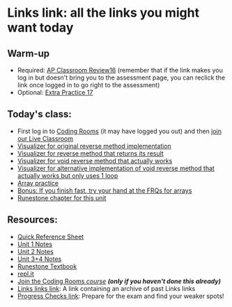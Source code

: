 # Links link: all the links you might want today
## Warm-up
* Required: [AP Classroom Review16](https://apclassroom.collegeboard.org/8/assessments/assignments/33968954) (remember that if the link makes you log in but doesn't bring you to the assessment page, you can reclick the link once logged in to go right to the assessment)	
* Optional: [Extra Practice 17](https://apclassroom.collegeboard.org/8/assessments/assignments/33969094)

## Today's class:
* First log in to [Coding Rooms](http://app.codingrooms.com/) (it may have logged you out) and then [join our Live Classroom](https://app.codingrooms.com/c-join/c/2sU6YiD8fCxC)
* [Visualizer for original reverse method implementation](http://pythontutor.com/java.html#code=public%20class%20Main%20%7B%0A%20%20public%20static%20void%20printIntArr%28int%5B%5D%20arr%29%20%7B%0A%20%20%20%20for%20%28int%20i%20%3D%200%3B%20i%20%3C%20arr.length%3B%20i%2B%2B%29%20%7B%0A%20%20%20%20%20%20System.out.println%28arr%5Bi%5D%29%3B%0A%20%20%20%20%7D%0A%20%20%7D%0A%20%20%0A%20%20public%20static%20void%20reverse%28int%5B%5D%20arr%29%20%7B%0A%20%20%20%20int%5B%5D%20reversed%20%3D%20new%20int%5Barr.length%5D%3B%0A%20%20%20%20for%28int%20i%20%3D%200%3B%20i%20%3C%20arr.length%3B%20i%2B%2B%29%0A%20%20%20%20%7B%0A%20%20%20%20%20%20reversed%5Breversed.length%20-%20i%20-%201%5D%20%3D%20arr%5Bi%5D%3B%0A%20%20%20%20%7D%0A%20%20%20%20arr%20%3D%20reversed%3B%0A%20%20%7D%0A%20%20%20%20%0A%20%20public%20static%20void%20main%28String%5B%5D%20args%29%20%7B%0A%20%20%20%20int%5B%5D%20arr1%20%3D%20%7B1,%202,%203,%204%7D%3B%0A%20%20%20%20reverse%28arr1%29%3B%0A%20%20%20%20printIntArr%28arr1%29%3B%0A%20%20%7D%0A%20%20%0A%20%20%0A%7D&cumulative=false&curInstr=22&heapPrimitives=nevernest&mode=display&origin=opt-frontend.js&py=java&rawInputLstJSON=%5B%5D&textReferences=false)
*  [Visualizer for reverse method that returns its result](http://pythontutor.com/java.html#code=public%20class%20Main%20%7B%0A%20%20public%20static%20void%20printIntArr%28int%5B%5D%20arr%29%20%7B%0A%20%20%20%20for%20%28int%20i%20%3D%200%3B%20i%20%3C%20arr.length%3B%20i%2B%2B%29%20%7B%0A%20%20%20%20%20%20System.out.println%28arr%5Bi%5D%29%3B%0A%20%20%20%20%7D%0A%20%20%7D%0A%20%20%0A%20%20public%20static%20int%5B%5D%20reverse%28int%5B%5D%20arr%29%20%7B%0A%20%20%20%20int%5B%5D%20reversed%20%3D%20new%20int%5Barr.length%5D%3B%0A%20%20%20%20for%28int%20i%20%3D%200%3B%20i%20%3C%20arr.length%3B%20i%2B%2B%29%0A%20%20%20%20%7B%0A%20%20%20%20%20%20reversed%5Breversed.length%20-%20i%20-%201%5D%20%3D%20arr%5Bi%5D%3B%0A%20%20%20%20%7D%0A%20%20%20%20return%20reversed%3B%0A%20%20%7D%0A%20%20%20%20%0A%20%20public%20static%20void%20main%28String%5B%5D%20args%29%20%7B%0A%20%20%20%20int%5B%5D%20arr1%20%3D%20%7B1,%202,%203,%204%7D%3B%0A%20%20%20%20arr1%20%3D%20reverse%28arr1%29%3B%0A%20%20%20%20printIntArr%28arr1%29%3B%0A%20%20%7D%0A%20%20%0A%20%20%0A%7D&cumulative=false&curInstr=0&heapPrimitives=nevernest&mode=display&origin=opt-frontend.js&py=java&rawInputLstJSON=%5B%5D&textReferences=false)
* [Visualizer for void reverse method that actually works](http://pythontutor.com/java.html#code=public%20class%20Main%20%7B%0A%20%20public%20static%20void%20printIntArr%28int%5B%5D%20arr%29%20%7B%0A%20%20%20%20for%20%28int%20i%20%3D%200%3B%20i%20%3C%20arr.length%3B%20i%2B%2B%29%20%7B%0A%20%20%20%20%20%20System.out.println%28arr%5Bi%5D%29%3B%0A%20%20%20%20%7D%0A%20%20%7D%0A%20%20%0A%20%20public%20static%20void%20reverse%28int%5B%5D%20arr%29%20%7B%0A%20%20%20%20int%5B%5D%20reversed%20%3D%20new%20int%5Barr.length%5D%3B%0A%20%20%20%20for%20%28int%20i%20%3D%200%3B%20i%20%3C%20arr.length%3B%20i%2B%2B%29%0A%20%20%20%20%7B%0A%20%20%20%20%20%20reversed%5Breversed.length%20-%20i%20-%201%5D%20%3D%20arr%5Bi%5D%3B%0A%20%20%20%20%7D%0A%20%20%20%20for%20%28int%20i%20%3D%200%3B%20i%20%3C%20arr.length%3B%20i%2B%2B%29%0A%20%20%20%20%7B%0A%20%20%20%20%20%20arr%5Bi%5D%20%3D%20reversed%5Bi%5D%3B%0A%20%20%20%20%7D%0A%20%20%7D%0A%20%20%20%20%0A%20%20public%20static%20void%20main%28String%5B%5D%20args%29%20%7B%0A%20%20%20%20int%5B%5D%20arr1%20%3D%20%7B1,%202,%203,%204%7D%3B%0A%20%20%20%20reverse%28arr1%29%3B%0A%20%20%20%20printIntArr%28arr1%29%3B%0A%20%20%7D%0A%20%20%0A%20%20%0A%7D&cumulative=false&curInstr=35&heapPrimitives=nevernest&mode=display&origin=opt-frontend.js&py=java&rawInputLstJSON=%5B%5D&textReferences=false)
* [Visualizer for alternative implementation of void reverse method that actually works but only uses 1 loop](http://pythontutor.com/java.html#code=public%20class%20Main%20%7B%0A%20%20public%20static%20void%20printIntArr%28int%5B%5D%20arr%29%20%7B%0A%20%20%20%20for%20%28int%20i%20%3D%200%3B%20i%20%3C%20arr.length%3B%20i%2B%2B%29%20%7B%0A%20%20%20%20%20%20System.out.println%28arr%5Bi%5D%29%3B%0A%20%20%20%20%7D%0A%20%20%7D%0A%20%20%0A%20%20public%20static%20void%20reverse%28int%5B%5D%20arr%29%20%7B%0A%20%20%20%20for%20%28int%20i%20%3D%200%3B%20i%20%3C%20arr.length%20/%202%3B%20i%2B%2B%29%0A%20%20%20%20%7B%0A%20%20%20%20%20%20int%20tmp%20%3D%20arr%5Bi%5D%3B%0A%20%20%20%20%20%20arr%5Bi%5D%20%3D%20arr%5Barr.length%20-%201%20-%20i%5D%3B%0A%20%20%20%20%20%20arr%5Barr.length%20-%201%20-%20i%5D%20%3D%20tmp%3B%0A%20%20%20%20%7D%0A%20%20%7D%0A%20%20%20%20%0A%20%20public%20static%20void%20main%28String%5B%5D%20args%29%20%7B%0A%20%20%20%20int%5B%5D%20arr1%20%3D%20%7B1,%202,%203,%204%7D%3B%0A%20%20%20%20reverse%28arr1%29%3B%0A%20%20%20%20printIntArr%28arr1%29%3B%0A%20%20%7D%0A%20%20%0A%20%20%0A%7D&cumulative=false&curInstr=0&heapPrimitives=nevernest&mode=display&origin=opt-frontend.js&py=java&rawInputLstJSON=%5B%5D&textReferences=false)
* [Array practice](https://csawesome.runestone.academy/runestone/assignments/doAssignment?assignment_id=67882)
* [Bonus: If you finish fast, try your hand at the FRQs for arrays](https://csawesome.runestone.academy/runestone/books/published/csawesome/Unit6-Arrays/topic-6-4-array-algorithms.html)
* [Runestone chapter for this unit](https://csawesome.runestone.academy/runestone/books/published/csawesome/Unit6-Arrays/toctree.html)

## Resources:
* [Quick Reference Sheet]( https://apcentral.collegeboard.org/pdf/ap-computer-science-a-java-quick-reference.pdf?course=ap-computer-science-a )
* [Unit 1 Notes](https://gist.github.com/mrDonoghue/6f097b0a542598d27c27f7adec5c568c)
* [Unit 2 Notes](https://gist.github.com/mrDonoghue/c66799d9887dddb1d86710d9bade8a14)
* [Unit 3+4 Notes](https://gist.github.com/mrDonoghue/584d61a03c362bd0efad5aaf09d12e5a)
* [Runestone Textbook](https://csawesome.runestone.academy/runestone/books/published/csawesome/index.html)
* [repl.it](https://repl.it/~)
* [Join the Coding Rooms *course*](https://app.codingrooms.com/management/courses/join-by-code/UP8Wz3o1) ***(only if you haven't done this already)***
* [Links links link](https://gist.github.com/mrDonoghue/85c00adcd07a5fa9696e10fdda430578): A link containing an archive of past Links links
* [Progress Checks link](https://gist.github.com/mrDonoghue/de5fe548bfc3c7ff405884a56a2b29bc): Prepare for the exam and find your weaker spots! 
